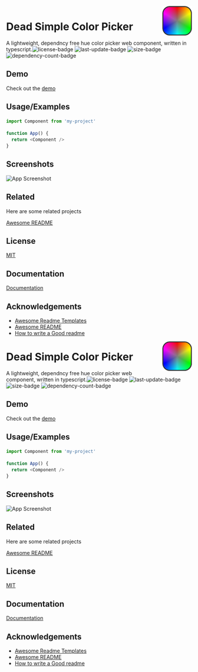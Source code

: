 <img src="logo.png" align="right" width = 80px/>

# Dead Simple Color Picker

A lightweight, dependncy free hue color picker web
component, written in typescript.![license-badge](https://img.shields.io/github/license/Brian-Crotty/Circular-Hue-Color-Picker)
![last-update-badge](https://img.shields.io/github/last-commit/Brian-Crotty/Circular-Hue-Color-Picker)
![size-badge](https://badgen.net/bundlephobia/min/dead) 
![dependency-count-badge](https://badgen.net/bundlephobia/dependency-count/dead-simple-color-picker)

## Demo

Check out the [demo](https://circular-hue-color-picker.onrender.com/)
  
## Usage/Examples

```javascript
import Component from 'my-project'

function App() {
  return <Component />
}
```

  
## Screenshots

![App Screenshot](https://via.placeholder.com/468x300?text=App+Screenshot+Here)

  
## Related

Here are some related projects

[Awesome README](https://github.com/matiassingers/awesome-readme)

  
## License

[MIT](https://choosealicense.com/licenses/mit/)

  
## Documentation

[Documentation](https://linktodocumentation)

  
## Acknowledgements

 - [Awesome Readme Templates](https://awesomeopensource.com/project/elangosundar/awesome-README-templates)
 - [Awesome README](https://github.com/matiassingers/awesome-readme)
 - [How to write a Good readme](https://bulldogjob.com/news/449-how-to-write-a-good-readme-for-your-github-project)

  <img src="logo.png" align="right" width = 80px/>

# Dead Simple Color Picker

A lightweight, dependncy free hue color picker web
component, written in typescript.![license-badge](https://img.shields.io/github/license/Brian-Crotty/Circular-Hue-Color-Picker)
![last-update-badge](https://img.shields.io/github/last-commit/Brian-Crotty/Circular-Hue-Color-Picker)
![size-badge](https://badgen.net/bundlephobia/min/dead) 
![dependency-count-badge](https://badgen.net/bundlephobia/dependency-count/dead-simple-color-picker)

## Demo

Check out the [demo](https://circular-hue-color-picker.onrender.com/)
  
## Usage/Examples

```javascript
import Component from 'my-project'

function App() {
  return <Component />
}
```

  
## Screenshots

![App Screenshot](https://via.placeholder.com/468x300?text=App+Screenshot+Here)

  
## Related

Here are some related projects

[Awesome README](https://github.com/matiassingers/awesome-readme)

  
## License

[MIT](https://choosealicense.com/licenses/mit/)

  
## Documentation

[Documentation](https://linktodocumentation)

  
## Acknowledgements

 - [Awesome Readme Templates](https://awesomeopensource.com/project/elangosundar/awesome-README-templates)
 - [Awesome README](https://github.com/matiassingers/awesome-readme)
 - [How to write a Good readme](https://bulldogjob.com/news/449-how-to-write-a-good-readme-for-your-github-project)

  